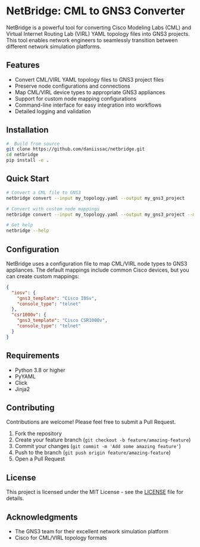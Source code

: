# NetBridge: CML to GNS3 Converter

NetBridge is a powerful tool for converting Cisco Modeling Labs (CML) and Virtual Internet Routing Lab (VIRL) YAML topology files into GNS3 projects. This tool enables network engineers to seamlessly transition between different network simulation platforms.

## Features

- Convert CML/VIRL YAML topology files to GNS3 project files
- Preserve node configurations and connections
- Map CML/VIRL device types to appropriate GNS3 appliances
- Support for custom node mapping configurations
- Command-line interface for easy integration into workflows
- Detailed logging and validation

## Installation

```bash
#  Build from source 
git clone https://github.com/daniissac/netbridge.git
cd netbridge
pip install -e .
```

## Quick Start

```bash
# Convert a CML file to GNS3
netbridge convert --input my_topology.yaml --output my_gns3_project

# Convert with custom node mappings
netbridge convert --input my_topology.yaml --output my_gns3_project --mapping my_mappings.json

# Get help
netbridge --help
```

## Configuration

NetBridge uses a configuration file to map CML/VIRL node types to GNS3 appliances. The default mappings include common Cisco devices, but you can create custom mappings:

```json
{
  "iosv": {
    "gns3_template": "Cisco IOSv",
    "console_type": "telnet"
  },
  "csr1000v": {
    "gns3_template": "Cisco CSR1000v",
    "console_type": "telnet"
  }
}
```

## Requirements

- Python 3.8 or higher
- PyYAML
- Click
- Jinja2

## Contributing

Contributions are welcome! Please feel free to submit a Pull Request.

1. Fork the repository
2. Create your feature branch (`git checkout -b feature/amazing-feature`)
3. Commit your changes (`git commit -m 'Add some amazing feature'`)
4. Push to the branch (`git push origin feature/amazing-feature`)
5. Open a Pull Request

## License

This project is licensed under the MIT License - see the [LICENSE](LICENSE) file for details.

## Acknowledgments

- The GNS3 team for their excellent network simulation platform
- Cisco for CML/VIRL topology formats
